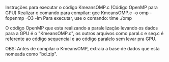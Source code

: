 Instruções para executar o código KmeansOMP.c (Código OpenMP para GPU)
Realizar o comando para compilar: gcc KmeansOMP.c -o omp -fopenmp -O3 -lm
Para executar, use o comando: time ./omp

O código OpenMP que esta realizando a paralelização levando os dados para a GPU é o "KmeansOMP.c", os outros arquivos como paral.c e seq.c é referente ao código sequencial e ao código paralelo sem levar pra GPU.

OBS: Antes de compilar o KmeansOMP, extraia a base de dados que esta nomeada como "bd.zip".
